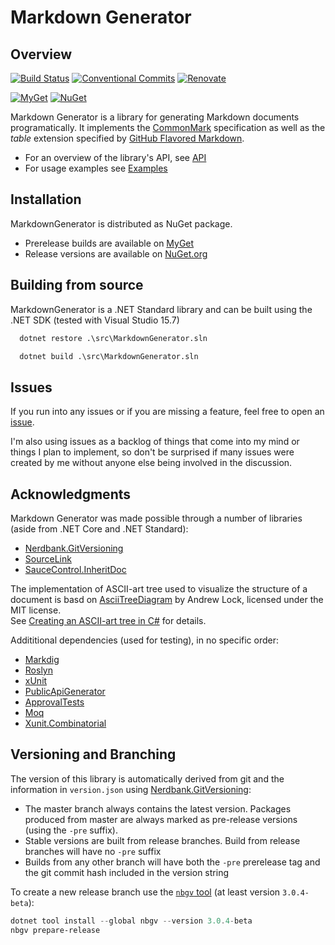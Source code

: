 # Markdown Generator

## Overview

[![Build Status](https://dev.azure.com/ap0llo/OSS/_apis/build/status/markdown-generator?branchName=master)](https://dev.azure.com/ap0llo/OSS/_build/?definitionId=7)
[![Conventional Commits](https://img.shields.io/badge/Conventional%20Commits-1.0.0-yellow.svg)](https://conventionalcommits.org)
[![Renovate](https://img.shields.io/badge/Renovate-enabled-brightgreen)](https://renovatebot.com/)

[![MyGet](https://img.shields.io/myget/ap0llo-markdown-generator/vpre/Grynwald.MarkdownGenerator.svg?label=myget)](https://www.myget.org/feed/ap0llo-markdown-generator/package/nuget/Grynwald.MarkdownGenerator)
[![NuGet](https://img.shields.io/nuget/v/Grynwald.MarkdownGenerator.svg)](https://www.nuget.org/packages/Grynwald.MarkdownGenerator)

Markdown Generator is a library for generating Markdown documents programatically.
It implements the [CommonMark](https://spec.commonmark.org/0.28/) specification as
well as the *table* extension specified by
[GitHub Flavored Markdown](https://github.github.com/gfm/#tables-extension).

- For an overview of the library's API, see [API](./docs/api/README.md)
- For usage examples see [Examples](./docs/examples/README.md)

## Installation

MarkdownGenerator is distributed as NuGet package.

- Prerelease builds are available on [MyGet](https://www.myget.org/feed/ap0llo-markdown-generator/package/nuget/Grynwald.MarkdownGenerator)
- Release versions are available on [NuGet.org](https://www.nuget.org/packages/Grynwald.MarkdownGenerator)

## Building from source

MarkdownGenerator is a .NET Standard library and can be built using the .NET SDK (tested with Visual Studio 15.7)

```bat
  dotnet restore .\src\MarkdownGenerator.sln

  dotnet build .\src\MarkdownGenerator.sln
```

## Issues

If you run into any issues or if you are missing a feature, feel free
to open an [issue](https://github.com/ap0llo/markdown-generator/issues).

I'm also using issues as a backlog of things that come into my mind or
things I plan to implement, so don't be surprised if many issues were
created by me without anyone else being involved in the discussion.

## Acknowledgments

Markdown Generator was made possible through a number of libraries (aside from
.NET Core and .NET Standard):

- [Nerdbank.GitVersioning](https://github.com/AArnott/Nerdbank.GitVersioning/)
- [SourceLink](https://github.com/dotnet/sourcelink)
- [SauceControl.InheritDoc](https://github.com/saucecontrol/InheritDoc)

The implementation of ASCII-art tree used to visualize the structure of a document
is basd on [AsciiTreeDiagram](https://github.com/andrewlock/blog-examples/tree/bf9da19db2867cbf371f74299148f17e1f82ad09/AsciiTreeDiagram) 
by Andrew Lock, licensed under the MIT license.  
See [Creating an ASCII-art tree in C#](https://andrewlock.net/creating-an-ascii-art-tree-in-csharp/) for details.

Addititional dependencies (used for testing), in no specific order:

- [Markdig](https://github.com/lunet-io/markdig)
- [Roslyn](https://github.com/dotnet/roslyn)
- [xUnit](http://xunit.github.io/)
- [PublicApiGenerator](https://github.com/JakeGinnivan/ApiApprover)
- [ApprovalTests](https://github.com/approvals/ApprovalTests.Net)
- [Moq](https://github.com/moq/moq4)
- [Xunit.Combinatorial](https://github.com/AArnott/Xunit.Combinatorial)

## Versioning and Branching

The version of this library is automatically derived from git and the information
in `version.json` using [Nerdbank.GitVersioning](https://github.com/AArnott/Nerdbank.GitVersioning):

- The master branch  always contains the latest version. Packages produced from
  master are always marked as pre-release versions (using the `-pre` suffix).
- Stable versions are built from release branches. Build from release branches
  will have no `-pre` suffix
- Builds from any other branch will have both the `-pre` prerelease tag and the git
  commit hash included in the version string

To create a new release branch use the [`nbgv` tool](https://www.nuget.org/packages/nbgv/)
(at least version `3.0.4-beta`):

```ps1
dotnet tool install --global nbgv --version 3.0.4-beta
nbgv prepare-release
```
